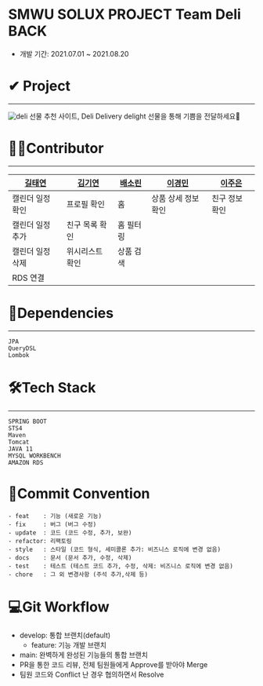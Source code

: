
# SMWU SOLUX PROJECT Team Deli BACK
- 개발 기간: 2021.07.01 ~ 2021.08.20

# ✔ Project
--------------
![deli](https://user-images.githubusercontent.com/71828832/130247602-0686ed85-c09d-41d8-98a5-43308d49ada7.png)
선물 추천 사이트, Deli
Delivery delight 선물을 통해 기쁨을 전달하세요💌

# 🙍‍♀️Contributor
--------------
[길태연](https://github.com/KilTae)|[김기연](https://github.com/kiiiyeon)|[배소린](https://github.com/bsorinnn)|[이경민](https://github.com/kyungminlee-12)|[이주은](https://github.com/lizuAg)
---|---|---|---|---|
캘린더 일정 확인|프로필 확인|홈|상품 상세 정보 확인|친구 정보 확인
캘린더 일정 추가|친구 목록 확인|홈 필터링||
캘린더 일정 삭제|위시리스트 확인|상품 검색||
|RDS 연결|||

# 📕Dependencies
--------------
```
JPA
QueryDSL
Lombok
```

# 🛠Tech Stack
--------------
```
SPRING BOOT
STS4
Maven
Tomcat
JAVA 11
MYSQL WORKBENCH
AMAZON RDS
```

# 🤙Commit Convention
```
- feat    : 기능 (새로운 기능)
- fix     : 버그 (버그 수정)
- update  : 코드 (코드 수정, 추가, 보완)
- refactor: 리팩토링
- style   : 스타일 (코드 형식, 세미콜론 추가: 비즈니스 로직에 변경 없음)
- docs    : 문서 (문서 추가, 수정, 삭제)
- test    : 테스트 (테스트 코드 추가, 수정, 삭제: 비즈니스 로직에 변경 없음)
- chore   : 그 외 변경사항 (주석 추가,삭제 등)
```

# 💻Git Workflow
- develop: 통합 브랜치(default)
  - feature: 기능 개발 브랜치
- main: 완벽하게 완성된 기능들의 통합 브랜치
- PR을 통한 코드 리뷰, 전체 팀원들에게 Approve를 받아야 Merge
- 팀원 코드와 Conflict 난 경우 협의하면서 Resolve
